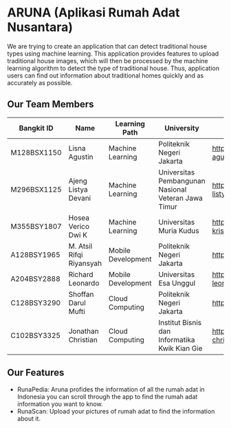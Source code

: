 # ARUNA (Aplikasi Rumah Adat Nusantara)
We are trying to create an application that can detect traditional house types using machine learning. This application provides features to upload traditional house images, which will then be processed by the machine learning algorithm to detect the type of traditional house. Thus, application users can find out information about traditional homes quickly and as accurately as possible.

## Our Team Members

| Bangkit ID | Name | Learning Path | University | Contact |
| ----- | ----- | ----- | ----- | ----- |
|M128BSX1150|Lisna Agustin|Machine Learning|Politeknik Negeri Jakarta|https://www.linkedin.com/in/lisna-agustin-ba3621272/|
|M296BSX1125|Ajeng Listya Devani|Machine Learning|Universitas Pembangunan Nasional Veteran Jawa Timur|https://www.linkedin.com/in/ajeng-listya-devani-63188a295/|
|M355BSY1807|Hosea Verico Dwi K|Machine Learning|Universitas Muria Kudus|https://www.linkedin.com/in/hosea-kristianto-a73a88287/|
|A128BSY1965|M. Atsil Rifqi Riyansyah|Mobile Development|Politeknik Negeri Jakarta|https://www.linkedin.com/in/riyanatsil/|
|A204BSY2888|Richard Leonardo|Mobile Development|Universitas Esa Unggul|https://www.linkedin.com/in/richard-leonardo-2bb446293/|
|C128BSY3290|Shoffan Darul Mufti|Cloud Computing|Politeknik Negeri Jakarta|https://www.linkedin.com/in/shoffanda/|
|C102BSY3325|Jonathan Christian|Cloud Computing|Institut Bisnis dan Informatika Kwik Kian Gie|https://www.linkedin.com/in/jonathan-christian-7b2009272/|

## Our Features

- RunaPedia: Aruna profides the information of all the rumah adat in Indonesia you can scroll through the app to find the rumah adat information you want to know.
- RunaScan: Upload your pictures of rumah adat to find the information about it.
